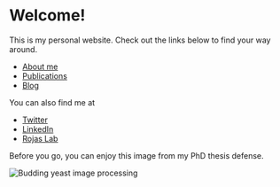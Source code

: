 # Welcome!

This is my personal website. Check out the links below to find your way around.

- [About me](./about-me.html)
- [Publications](./publications.html)
- [Blog](./blog.html)

You can also find me at

- [Twitter](https://twitter.com/FelixBarber9)
- [LinkedIn](https://www.linkedin.com/in/felix-barber)
- [Rojas Lab](https://www.rojaslab.com)


Before you go, you can enjoy this image from my PhD thesis defense.


![Budding yeast image processing](/slide1.png)
